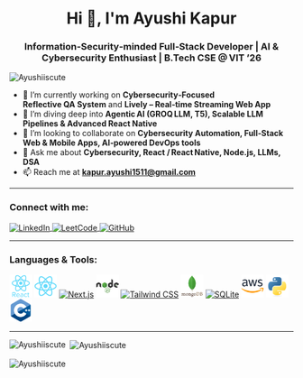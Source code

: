<!-- README.md -->

<h1 align="center">Hi 👋, I'm Ayushi Kapur</h1>
<h3 align="center">Information‑Security‑minded Full‑Stack Developer | AI & Cybersecurity Enthusiast | B.Tech CSE @ VIT ’26</h3>

<p align="left">
  <img src="https://komarev.com/ghpvc/?username=Ayushiiscute&label=Profile%20views&color=0e75b6&style=flat" alt="Ayushiiscute" />
</p>

- 🔭 I’m currently working on **Cybersecurity‑Focused Reflective QA System** and **Lively – Real‑time Streaming Web App**
- 🌱 I’m diving deep into **Agentic AI (GROQ LLM, T5), Scalable LLM Pipelines & Advanced React Native**
- 👯 I’m looking to collaborate on **Cybersecurity Automation, Full‑Stack Web & Mobile Apps, AI‑powered DevOps tools**
- 💬 Ask me about **Cybersecurity, React / React Native, Node.js, LLMs, DSA**
- 📫 Reach me at **kapur.ayushi1511@gmail.com**

---

<h3 align="left">Connect with me:</h3>
<p align="left">
  <a href="https://www.linkedin.com/in/ayushi-kapur-064a7432a/" target="blank">
    <img align="center" src="https://raw.githubusercontent.com/rahuldkjain/github-profile-readme-generator/master/src/images/icons/Social/linked-in-alt.svg" alt="LinkedIn" height="30" width="40" />
  </a>
  <a href="https://leetcode.com/u/Ayushiiscute/" target="blank">
    <img align="center" src="https://upload.wikimedia.org/wikipedia/commons/1/19/LeetCode_logo_black.png" alt="LeetCode" height="30" width="40" />
  </a>
  <a href="https://github.com/Ayushiiscute" target="blank">
    <img align="center" src="https://raw.githubusercontent.com/rahuldkjain/github-profile-readme-generator/master/src/images/icons/Social/github.svg" alt="GitHub" height="30" width="40" />
  </a>
</p>

---

<h3 align="left">Languages & Tools:</h3>
<p align="left">
  <a href="https://reactjs.org/" target="_blank"><img src="https://raw.githubusercontent.com/devicons/devicon/master/icons/react/react-original-wordmark.svg" alt="React" width="40" height="40"/></a>
  <a href="https://reactnative.dev/" target="_blank"><img src="https://raw.githubusercontent.com/devicons/devicon/master/icons/react/react-original.svg" alt="React Native" width="40" height="40"/></a>
  <a href="https://nextjs.org/" target="_blank"><img src="https://cdn.worldvectorlogo.com/logos/nextjs-2.svg" alt="Next.js" width="40" height="40"/></a>
  <a href="https://nodejs.org/" target="_blank"><img src="https://raw.githubusercontent.com/devicons/devicon/master/icons/nodejs/nodejs-original-wordmark.svg" alt="Node.js" width="40" height="40"/></a>
  <a href="https://tailwindcss.com/" target="_blank"><img src="https://www.vectorlogo.zone/logos/tailwindcss/tailwindcss-icon.svg" alt="Tailwind CSS" width="40" height="40"/></a>
  <a href="https://www.mongodb.com/" target="_blank"><img src="https://raw.githubusercontent.com/devicons/devicon/master/icons/mongodb/mongodb-original-wordmark.svg" alt="MongoDB" width="40" height="40"/></a>
  <a href="https://www.sqlite.org/" target="_blank"><img src="https://www.vectorlogo.zone/logos/sqlite/sqlite-icon.svg" alt="SQLite" width="40" height="40"/></a>
  <a href="https://aws.amazon.com/" target="_blank"><img src="https://raw.githubusercontent.com/devicons/devicon/master/icons/amazonwebservices/amazonwebservices-original-wordmark.svg" alt="AWS" width="40" height="40"/></a>
  <a href="https://www.python.org/" target="_blank"><img src="https://raw.githubusercontent.com/devicons/devicon/master/icons/python/python-original.svg" alt="Python" width="40" height="40"/></a>
  <a href="https://cplusplus.com/" target="_blank"><img src="https://raw.githubusercontent.com/devicons/devicon/master/icons/cplusplus/cplusplus-original.svg" alt="C++" width="40" height="40"/></a>
</p>

---

<p>
  <img align="left" src="https://github-readme-stats.vercel.app/api/top-langs?username=Ayushiiscute&show_icons=true&locale=en&layout=compact" alt="Ayushiiscute" />
</p>

<p>&nbsp;
  <img align="center" src="https://github-readme-stats.vercel.app/api?username=Ayushiiscute&show_icons=true&locale=en" alt="Ayushiiscute" />
</p>

<p>
  <img align="center" src="https://github-readme-streak-stats.herokuapp.com/?user=Ayushiiscute&" alt="Ayushiiscute" />
</p>
